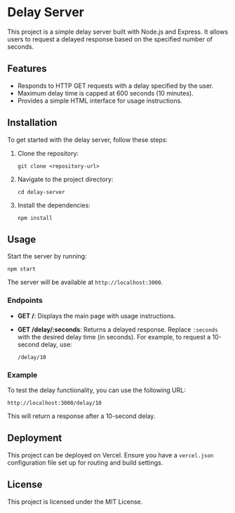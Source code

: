 # Delay Server

This project is a simple delay server built with Node.js and Express. It allows users to request a delayed response based on the specified number of seconds.

## Features

- Responds to HTTP GET requests with a delay specified by the user.
- Maximum delay time is capped at 600 seconds (10 minutes).
- Provides a simple HTML interface for usage instructions.

## Installation

To get started with the delay server, follow these steps:

1. Clone the repository:

   ```
   git clone <repository-url>
   ```

2. Navigate to the project directory:

   ```
   cd delay-server
   ```

3. Install the dependencies:

   ```
   npm install
   ```

## Usage

Start the server by running:

```
npm start
```

The server will be available at `http://localhost:3000`.

### Endpoints

- **GET /**: Displays the main page with usage instructions.
- **GET /delay/:seconds**: Returns a delayed response. Replace `:seconds` with the desired delay time (in seconds). For example, to request a 10-second delay, use:

  ```
  /delay/10
  ```

### Example

To test the delay functionality, you can use the following URL:

```
http://localhost:3000/delay/10
```

This will return a response after a 10-second delay.

## Deployment

This project can be deployed on Vercel. Ensure you have a `vercel.json` configuration file set up for routing and build settings.

## License

This project is licensed under the MIT License.